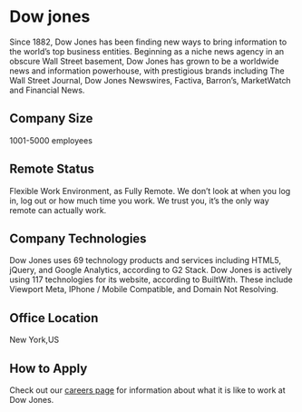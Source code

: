# Dow jones
Since 1882, Dow Jones has been finding new ways to bring information to the world’s top business entities. Beginning as a niche news agency in an obscure Wall Street basement, Dow Jones has grown to be a worldwide news and information powerhouse, with prestigious brands including The Wall Street Journal, Dow Jones Newswires, Factiva, Barron’s, MarketWatch and Financial News.

## Company Size 
1001-5000 employees

## Remote Status
Flexible Work Environment, as Fully Remote.
We don’t look at when you log in, log out or how much time you work. We trust you, it’s the only way remote can actually work.

## Company Technologies
Dow Jones uses 69 technology products and services including HTML5, jQuery, and Google Analytics, according to G2 Stack.
Dow Jones is actively using 117 technologies for its website, according to BuiltWith. These include Viewport Meta, IPhone / Mobile Compatible, and Domain Not Resolving.

## Office Location
New York,US

## How to Apply
Check out our [careers page](https://dowjones.jobs/) for information about what it is like to work at Dow Jones.
